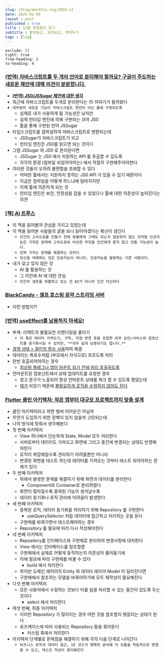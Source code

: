 ```yaml
---
slug: /blog/monthly-log/2024-12
date: 2025-01-09
layout : post
published : true
title : 12월 한달동안 로그
subtitle : 찾아보고, 읽어보고, 적어두기
tags : [log]
---
```

```toc
exclude: []
tight: true
from-heading: 2
to-heading: 4
```

### [**(번역) 자바스크립트를 두 개의 언어로 분리해야 할까요? 구글이 주도하는 새로운 제안에 대해 의견이 분분합니다.**](https://velog.io/@sehyunny/split-js-into-two-languages)

- [**(번역) JS0/JSSugar 제안에 대한 생각**](https://medium.com/@jiwoochoics/%EB%B2%88%EC%97%AD-js0-jssugar-%EC%A0%9C%EC%95%88%EC%97%90-%EB%8C%80%ED%95%9C-%EC%83%9D%EA%B0%81-172d2e5203b5)
- 최근에 자바스크립트를 두개로 분리한다는 😯 이야기가 들려왔다
- `대부분의 새로운 기능이 자바스크립트 엔진이 아닌 툴에 구현되도록`
    - 실제로 내가 사용하게 될 가능성은 낮지만
    - 실제 런타임 엔진에 의해 구현되는 코어 JS0
    - 툴을 통해 구현된 언어 JSSugar
- 타입스크립트를 컴파일하여 자바스크립트로 변환되는데
    - JSSugar가 자바스크립트가 되고
    - 런타임 엔진은 JS0를 읽으면 되는 것이다
- 그럼 JSSugar 와 JS0 로 분리된다면
    - JSSugar 는 JS0 에서 지원하는 API 를 호출할 수 있도록
    - 각각의 환경 (컴파일 되었어야하는) 에서 적절히 구현해주어야한다
- 이러한 것들이 오히려 불편함을 초래할 수 있다
    - 어떠한 툴에서는 지원하지 못하는 JS0 API 가 있을 수 있기 때문이다
    - 지금은 컴파일을 어떻게 하느냐에 달라지지만
    - 이제 툴에 의존하게 되는 것
    - 런타임 엔진은 보안, 안정성을 잡을 수 있었으나 툴에 대한 의존성이 높아진다는 의견

### [[책] AI 트루스](https://jybaek.tistory.com/504730)

- 이 책을 읽어볼까 관심을 가지고 있었는데
- 이 책을 읽어본 사람들의 글을 보니 읽어야겠다는 확신이 생긴다
    - `인간이 고속도로를 만들기 전에 동물에게 그래도 되는지 질문하지 않는 것처럼 인공지능은 가까운 장래에 고속도로와 비슷한 무엇을 인간에게 묻지 않고 만들 가능성이 높다.`
    - `진짜 가치는 문제를 해결하는 것이다`
    - `당신을 대체하는 것은 인공지능이 아니라, 인공지능을 활용하는 다른 사람이다.`
- 내가 갖고 있지 않은 것
    - AI 를 활용하는 것
    - 그 이전에 AI 에 대한 관심
    - `인간의 생존을 위협하고 있는 건 AI가 아니라 인간 자신이다`

### [BlackCandy - 셀프 호스팅 음악 스트리밍 서버](https://news.hada.io/topic?id=18452)

- 이런 방법이?!

### [**[번역] useEffect를 남용하지 마세요!**](https://velog.io/@typo/leave-useeffect-alone)

- 부제: 리액트의 불필요한 리렌더링을 줄이기
    - `이 훅은 데이터 가져오기, 구독, 직접 변경 등을 포함한 외부 요인/서비스와 컴포넌트를 동기화시킬 수 있지만, **아주 쉽게 남용되기도 합니다.**`
- [경쟁 상태 > 클린업 함수 사용](https://react.dev/reference/react/useEffect#fetching-data-with-effects)하여 해결
- 데이터는 폭포수처럼 (부모에서 자식으로) 흐르도록 처리
- 한번 호출되어야하는 경우
    - [최상위 플래그나 앱이 마운트 되기 전에 미리 호출하도록](https://react.dev/learn/you-might-not-need-an-effect#initializing-the-application)
- 언마운트된 컴포넌트에서 상태 업데이트를 요청한 경우
    - 경고 문구가 노출되어 항상 언마운트 상태를 체크 할 수 있도록 했었는데
    - [제거](https://github.com/facebook/react/pull/22114) 되었기 때문에 [불필요하게 로직을 수정하지 않아도 된다](https://github.com/reactwg/react-18/discussions/82)

### [**Flutter 클린 아키텍처: 작은 앱부터 대규모 프로젝트까지 맞춤 설계**](https://techblog.lycorp.co.jp/ko/flutter-clean-architecture)

- 클린 아키텍처라고 하면 벌써 어려운건 아닐까
- 무언가 도입하기 위한 장벽이 있지 않을까 고민되는데
- 나의 방식에 맞춰서 생각해본다
- 첫 번째 아키텍처
    - View 하나에서 단순하게 State, Model 모두 처리한다
    - 서버로부터 데이터도 가져오고 화면에 그리고 중간에 변경되는 상태도 반영해야한다
    - 로직이 복잡해질수록 관리하기 어려울뿐만 아니라
    - 변경된 화면을 테스트 하는데 데이터를 가져오는 것부터 테스트 되어야하는 문제가 있다
- 두 번째 아키텍처
    - 위에서 발생한 문제를 해결하기 위해 화면과 데이터를 분리한다
        - Component와 Container로 분리하였다
    - 화면이 많아질수록 중복된 기능이 생겨날수록
    - 데이터 동기화나 로직 관리에 어려움이 발생한다
- 세 번째 아키텍처
    - 중복된 로직, 데이터 동기화를 처리하기 위해 Repository 를 구현한다
        - useQuerySelector 처럼 데이터에 접근하고 처리하는 곳을 둔다
    - 구현체를 바꿔가면서 테스트해야하는 경우
    - Repository 를 필요에 따라 다시 작성해야한다
- 네 번째 아키텍처
    - Repository를 인터페이스와 구현체로 분리하여 변경사항에 대처한다
    - View 에서는 인터페이스를 참조할뿐
    - 구현체에서 실제로 어떻게 동작하는지 의존성이 줄어들기에
    - 이에 필요에 따라 구현체를 바꿀 수 있다
        - build 에서 처리한다
    - 하지만 도메인 레이어의 Entity 와 데이터 레이어 Model 이 달라진다면
    - 구현체에서 참조하는 모델을 바꿔야하기에 모두 재작성이 필요해진다
- 다섯 번째 아키텍처
    - 모든 사용처에서 수정하는 것보다 이를 일괄 처리할 수 있는 중간이 있도록 두는 것이다
        - select 에서 처리한다
- 여섯 번째, 최종 아키텍처
    - 이러한 Repository 가 많아지는 경우 어떤 것을 참조할지 헷갈리는 상태가 된다
    - 유즈케이스에 따라 사용되는 Repository 들을 묶어둔다
        - 커스텀 훅에서 처리한다
- 아키텍처 단계별로 문제점을 해결하기 위해 각각 다음 단계로 나아간다
    - `비즈니스 로직과 데이터 접근, UI 코드가 명확히 분리돼 각 모듈을 독립적으로 변경할 수 있고, 테스트 작성이 용이해진다`